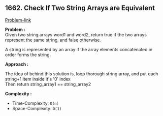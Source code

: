 ## 1662. Check If Two String Arrays are Equivalent

[Problem-link](https://leetcode.com/problems/check-if-two-string-arrays-are-equivalent/)

**Problem :**<br>
Given two string arrays word1 and word2, return true if the two arrays represent the same string, and false otherwise.<br>

A string is represented by an array if the array elements concatenated in order forms the string.<br>

**Approach :**<br>

The idea of behind this solution is, loop thorough string array, and put each string+1 item inside it's '0' index<br>
Then return string_array1 == string_array2<br>

**Complexity :**<br>

- Time-Complexity: `O(n)`
- Space-Complexity: `O(1)`
